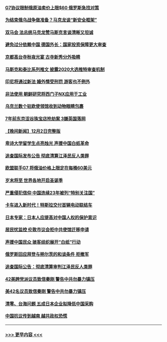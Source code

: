 #### [G7协议限制俄原油卖价上限$60 俄罗斯急找对策](../pages/prog202/a103590194.md?t=12040801) 
#### [为结束俄乌战争做准备？马克龙谈“新安全框架”](../pages/prog202/a103590200.md?t=12040801) 
#### [双马会 法总统马克龙赞马斯克言谈清晰又坦诚](../pages/prog202/a103590051.md?t=12040801) 
#### [避免过分依赖中国 德国外长：国家投资保障更大审查](../pages/prog202/a103589958.md?t=12040801) 
#### [京都高台寺秋夜光宴 古寺新秀分外吸睛](../pages/prog202/a103589973.md?t=12040801) 
#### [马斯克和泰比系列推文 披露2020大选推特审查机制](../pages/prog202/a103589962.md?t=12040801) 
#### [印尼将通过新法 婚外情受刑罚 游客也不例外](../pages/prog202/a103589890.md?t=12040801) 
#### [非法使用 朝鲜研究将西门子NX应用于工业](../pages/prog202/a103589883.md?t=12040801) 
#### [乌克兰数个驻欧使领馆收到动物眼睛包裹](../pages/prog202/a103589875.md?t=12040801) 
#### [7年前东京涩谷珠宝店抢劫案 3嫌英国落网](../pages/prog202/a103589800.md?t=12040801) 
#### [【晚间新闻】12月2日完整版](../pages/prog202/a103589672.md?t=12040801) 
#### [卑诗大学留学生点亮烛光 声援中国白纸革命](../pages/prog202/a103589679.md?t=12040801) 
#### [追查国际发布公告 彻底清算江泽民反人类罪](../pages/prog202/a103589675.md?t=12040801) 
#### [欧盟联手G7 将俄油价格上限定在每桶60美元](../pages/prog202/a103589667.md?t=12040801) 
#### [岁末将至 世界各地开启圣诞季](../pages/prog202/a103589549.md?t=12040801) 
#### [严重侵犯信仰 中国连续23年被列“特别关注国”](../pages/prog202/a103589309.md?t=12040801) 
#### [卡车进入新时代！特斯拉交付首辆电动联结车](../pages/prog202/a103589231.md?t=12040801) 
#### [日本专家：日本人应提高对中国人权的保护意识](../pages/prog202/a103589227.md?t=12040801) 
#### [居民忧监控 伦敦市议会拒中共使馆迁移申请](../pages/prog202/a103589225.md?t=12040801) 
#### [声援中国民众 骇客组织展开“白纸”行动](../pages/prog202/a103589221.md?t=12040801) 
#### [俄罗斯回应拜登与朔尔茨的和谈条件 拒撤军](../pages/prog202/a103589262.md?t=12040801) 
#### [追查国际公告：彻底清算审判江泽民反人类罪](../pages/prog202/a103589219.md?t=12040801) 
#### [42美跨党派议员致信秦刚 警告中共勿暴力镇压](../pages/prog202/a103589213.md?t=12040801) 
#### [美42名议员致信秦刚 警告中共勿暴力镇压](../pages/prog202/a103589163.md?t=12040801) 
#### [清零、台海问题 五成日本企业拟降低中国采购](../pages/prog202/a103589149.md?t=12040801) 
#### [中国抗议传到越南 越共政权恐慌](../pages/prog202/a103589056.md?t=12040801) 

----
#### [ >>> 更早内容 <<< ](../indexes/prog202-earlier.md)
